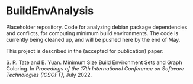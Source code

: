 # BuildEnvAnalysis

Placeholder repository. Code for analyzing debian package dependencies and conflicts, for computing minimum build environments. The code is currently being cleaned up, and will be pushed here by the end of May.

This project is described in the (accepted for publication) paper:

S. R. Tate and B. Yuan.  Minimum Size Build Environment Sets and Graph Coloring. In *Procedings of the 17th International Conference on Software Technologies (ICSOFT)*, July 2022.

